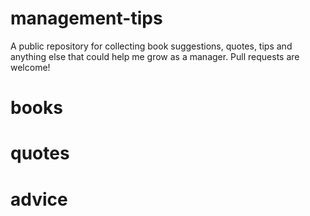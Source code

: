 # management-tips
A public repository for collecting book suggestions, quotes, tips and anything else that could help me grow as a manager. Pull requests are welcome!

# books

# quotes

# advice


